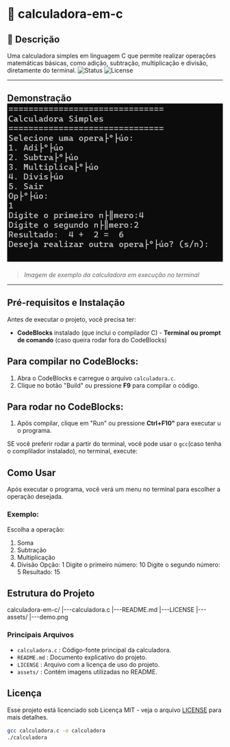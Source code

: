 # :abacus: calculadora-em-c

## :book: Descrição 

Uma calculadora simples em linguagem C que permite realizar operações matemáticas básicas, como adição, subtração, multiplicação e divisão, diretamente do terminal.
![Status](https://img.shields.io/badge/status-finalizado-brightgreen)
![License](https://img.shields.io/badge/license-MIT-blue)

---

##  Demonstração![demo](assets/demo.png)
> *Imagem de exemplo da calculadora em execução no terminal*

---

## Pré-requisitos e Instalação

Antes de executar o projeto, vocẽ precisa ter:

- **CodeBlocks** instalado (que inclui o compilador C) - **Terminal ou 
prompt de comando** (caso queira rodar fora do CodeBlocks)


## Para compilar no CodeBlocks:

1. Abra o CodeBlocks e carregue o arquivo `calculadora.c`.
2. Clique no botão "Build" ou pressione **F9** para compilar o código.

## Para rodar no CodeBlocks:

1. Após compilar, clique em "Run" ou pressione **Ctrl+F10"** para executar u
o programa.

SE você preferir rodar a partir do terminal, você pode usar o `gcc`(caso tenha o complilador instalado), no terminal, execute:

## Como Usar 

Após executar o programa, vocẽ verá um menu no terminal para escolher a operação desejada.

### Exemplo:

Escolha a operação:
1. Soma
2. Subtração
3. Multiplicação
4. Divisão 
   Opção: 1
   Digite o primeiro número: 10
   Digite o segundo número: 5
   Resultado: 15

## Estrutura do Projeto

calculadora-em-c/
|---calculadora.c
|---README.md
|---LICENSE
|---assets/
|---demo.png

### Principais Arquivos

- `calculadora.c` : Código-fonte principal da calculadora.
- `README.md` : Documento explicativo do projeto.
- `LICENSE` : Arquivo com a licença de uso do projeto.
- `assets/` : Contém imagens utilizadas no README.
 
## Licença

Esse projeto está licenciado sob Licença MIT - veja o arquivo [LICENSE](LICENSE) para mais detalhes.

```bash
gcc calculadora.c -o calculadora
./calculadora


